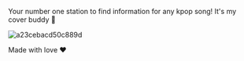 Your number one station to find information for any kpop song! It's my cover buddy 🧸

![a23cebacd50c889d](https://github.com/tanisharajgor/song-dictionary/assets/54627422/47752baf-9f13-4284-b0b2-c48258f8e63e)

Made with love ❤



